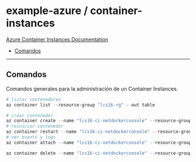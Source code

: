 # example-azure / container-instances

[Azure Container Instances Documentation](https://learn.microsoft.com/en-us/azure/container-instances)

- [Comandos](#comandos)

---

## Comandos

Comandos generales para la administración de un Container Instances.

```powershell
# listar contenedores
az container list --resource-group "lcs16-rg" --out table
```

```powershell
# crear contenedor
az container create --name "lcs16-ci-netdockerconsole" --resource-group "lcs16-rg" --image "lusalas16/welcome-to-docker:latest" --dns-name-label "lcs16-ci-netdockerconsole" --ports 3000
# reiniciar contenedor
az container restart --name "lcs16-ci-netdockerconsole" --resource-group "lcs16-rg"
# ver events y logs
az container attach --name "lcs16-ci-netdockerconsole" --resource-group "lcs16-rg"
```

```powershell
az container delete --name "lcs16-ci-netdockerconsole" --resource-group "lcs16-rg"
```
